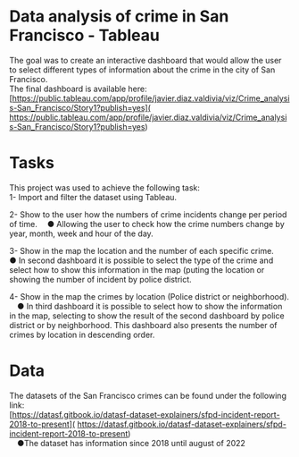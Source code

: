 # Data analysis of crime in San Francisco - Tableau
The goal was to create an interactive dashboard that would allow the user to select different types of information about the crime in the city of San Francisco.  
The final dashboard is available here:  
[https://public.tableau.com/app/profile/javier.diaz.valdivia/viz/Crime_analysis-San_Francisco/Story1?publish=yes]( https://public.tableau.com/app/profile/javier.diaz.valdivia/viz/Crime_analysis-San_Francisco/Story1?publish=yes)  

# Tasks
This project was used to achieve the following task:  
1- Import and filter the dataset using Tableau.

2- Show to the user how the numbers of crime incidents change per period of time.
&emsp;● Allowing the user to check how the crime numbers change by year, month, week and hour of the day.

3- Show in the map the location and the number of each specific crime.
&emsp;● In second dashboard it is possible to select the type of the crime and select how to show this information in the map (puting the location or showing the number of incident by police district.

4- Show in the map the crimes by location (Police district or neighborhood).
&emsp;● In third dashboard it is possible to select how to show the information in the map, selecting to show the result of the second dashboard by police district or by neighborhood. This dashboard also presents the number of crimes by location in descending order.

# Data
The datasets of the San Francisco crimes can be found under the following link:  
[https://datasf.gitbook.io/datasf-dataset-explainers/sfpd-incident-report-2018-to-present]( https://datasf.gitbook.io/datasf-dataset-explainers/sfpd-incident-report-2018-to-present)  
&emsp;●The dataset has information since 2018 until august of 2022
